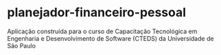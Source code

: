 # planejador-financeiro-pessoal
Aplicação construída para o curso de Capacitação Tecnológica em Engenharia e Desenvolvimento de Software (CTEDS) da Universidade de São Paulo
